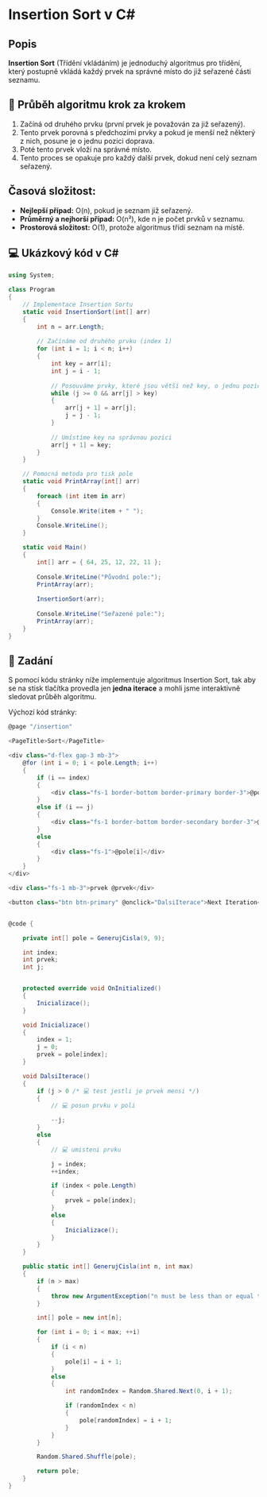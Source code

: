 # Insertion Sort v C#

## Popis

**Insertion Sort** (Třídění vkládáním) je jednoduchý algoritmus pro třídění, který postupně vkládá každý prvek na správné místo do již seřazené části seznamu.

## 🔄 Průběh algoritmu krok za krokem

1. Začíná od druhého prvku (první prvek je považován za již seřazený).
2. Tento prvek porovná s předchozími prvky a pokud je menší než některý z nich, posune je o jednu pozici doprava.
3. Poté tento prvek vloží na správné místo.
4. Tento proces se opakuje pro každý další prvek, dokud není celý seznam seřazený.

## Časová složitost:
- **Nejlepší případ:** O(n), pokud je seznam již seřazený.
- **Průměrný a nejhorší případ:** O(n²), kde n je počet prvků v seznamu.
- **Prostorová složitost:** O(1), protože algoritmus třídí seznam na místě.

## 💻 Ukázkový kód v C#

```csharp
using System;

class Program
{
    // Implementace Insertion Sortu
    static void InsertionSort(int[] arr)
    {
        int n = arr.Length;
        
        // Začínáme od druhého prvku (index 1)
        for (int i = 1; i < n; i++)
        {
            int key = arr[i];
            int j = i - 1;
            
            // Posouváme prvky, které jsou větší než key, o jednu pozici doprava
            while (j >= 0 && arr[j] > key)
            {
                arr[j + 1] = arr[j];
                j = j - 1;
            }
            
            // Umístíme key na správnou pozici
            arr[j + 1] = key;
        }
    }

    // Pomocná metoda pro tisk pole
    static void PrintArray(int[] arr)
    {
        foreach (int item in arr)
        {
            Console.Write(item + " ");
        }
        Console.WriteLine();
    }

    static void Main()
    {
        int[] arr = { 64, 25, 12, 22, 11 };
        
        Console.WriteLine("Původní pole:");
        PrintArray(arr);
        
        InsertionSort(arr);
        
        Console.WriteLine("Seřazené pole:");
        PrintArray(arr);
    }
}
```

## 🚀 Zadání

S pomocí kódu stránky níže implementuje algoritmus Insertion Sort, tak aby se na stisk tlačítka provedla jen **jedna iterace** a mohli jsme interaktivně sledovat průběh algoritmu.

Výchozí kód stránky:

```csharp
@page "/insertion"

<PageTitle>Sort</PageTitle>

<div class="d-flex gap-3 mb-3">
    @for (int i = 0; i < pole.Length; i++)
    {
        if (i == index)
        {
            <div class="fs-1 border-bottom border-primary border-3">@pole[i]</div>
        }
        else if (i == j)
        {
            <div class="fs-1 border-bottom border-secondary border-3">@pole[i]</div>
        }
        else
        {
            <div class="fs-1">@pole[i]</div>
        }
    }
</div>

<div class="fs-1 mb-3">prvek @prvek</div>

<button class="btn btn-primary" @onclick="DalsiIterace">Next Iteration</button>


@code {

    private int[] pole = GenerujCisla(9, 9);

    int index;
    int prvek;
    int j;


    protected override void OnInitialized()
    {
        Inicializace();
    }

    void Inicializace()
    {
        index = 1;
        j = 0;
        prvek = pole[index];
    }

    void DalsiIterace()
    {
        if (j > 0 /* 💻 test jestli je prvek mensi */)
        {
            // 💻 posun prvku v poli

            --j;
        }
        else
        {
            // 💻 umisteni prvku

            j = index;
            ++index;

            if (index < pole.Length)
            {
                prvek = pole[index];
            }
            else
            {
                Inicializace();
            }
        }
    }

    public static int[] GenerujCisla(int n, int max)
    {
        if (n > max)
        {
            throw new ArgumentException("n must be less than or equal to max");
        }

        int[] pole = new int[n];

        for (int i = 0; i < max; ++i)
        {
            if (i < n)
            {
                pole[i] = i + 1;
            }
            else
            {
                int randomIndex = Random.Shared.Next(0, i + 1);

                if (randomIndex < n)
                {
                    pole[randomIndex] = i + 1;
                }
            }
        }

        Random.Shared.Shuffle(pole);

        return pole;
    }
}
```
